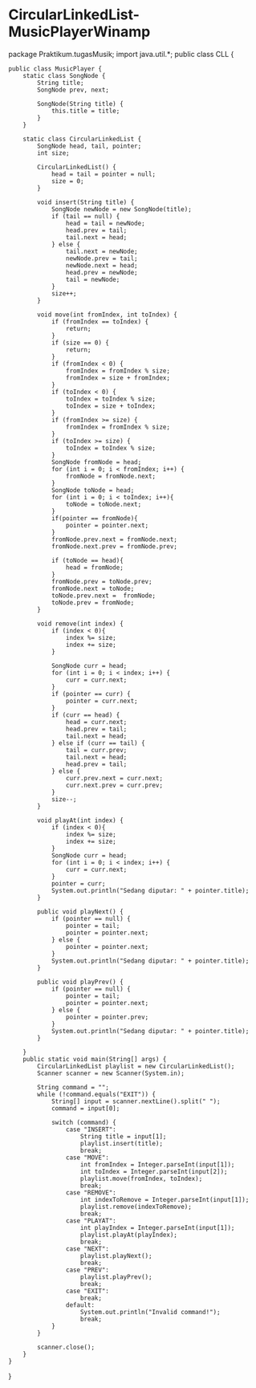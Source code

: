 # CircularLinkedList-MusicPlayerWinamp
package Praktikum.tugasMusik;
import java.util.*;
public class CLL {

    public class MusicPlayer {
        static class SongNode {
            String title;
            SongNode prev, next;

            SongNode(String title) {
                this.title = title;
            }
        }

        static class CircularLinkedList {
            SongNode head, tail, pointer;
            int size;

            CircularLinkedList() {
                head = tail = pointer = null;
                size = 0;
            }

            void insert(String title) {
                SongNode newNode = new SongNode(title);
                if (tail == null) {
                    head = tail = newNode;
                    head.prev = tail;
                    tail.next = head;
                } else {
                    tail.next = newNode;
                    newNode.prev = tail;
                    newNode.next = head;
                    head.prev = newNode;
                    tail = newNode;
                }
                size++;
            }

            void move(int fromIndex, int toIndex) {
                if (fromIndex == toIndex) {
                    return;
                }
                if (size == 0) {
                    return;
                }
                if (fromIndex < 0) {
                    fromIndex = fromIndex % size;
                    fromIndex = size + fromIndex;
                }
                if (toIndex < 0) {
                    toIndex = toIndex % size;
                    toIndex = size + toIndex;
                }
                if (fromIndex >= size) {
                    fromIndex = fromIndex % size;
                }
                if (toIndex >= size) {
                    toIndex = toIndex % size;
                }
                SongNode fromNode = head;
                for (int i = 0; i < fromIndex; i++) {
                    fromNode = fromNode.next;
                }
                SongNode toNode = head;
                for (int i = 0; i < toIndex; i++){
                    toNode = toNode.next;
                }
                if(pointer == fromNode){
                    pointer = pointer.next;
                }
                fromNode.prev.next = fromNode.next;
                fromNode.next.prev = fromNode.prev;

                if (toNode == head){
                    head = fromNode;
                }
                fromNode.prev = toNode.prev;
                fromNode.next = toNode;
                toNode.prev.next =  fromNode;
                toNode.prev = fromNode;
            }

            void remove(int index) {
                if (index < 0){
                    index %= size;
                    index += size;
                }

                SongNode curr = head;
                for (int i = 0; i < index; i++) {
                    curr = curr.next;
                }
                if (pointer == curr) {
                    pointer = curr.next;
                }
                if (curr == head) {
                    head = curr.next;
                    head.prev = tail;
                    tail.next = head;
                } else if (curr == tail) {
                    tail = curr.prev;
                    tail.next = head;
                    head.prev = tail;
                } else {
                    curr.prev.next = curr.next;
                    curr.next.prev = curr.prev;
                }
                size--;
            }

            void playAt(int index) {
                if (index < 0){
                    index %= size;
                    index += size;
                }
                SongNode curr = head;
                for (int i = 0; i < index; i++) {
                    curr = curr.next;
                }
                pointer = curr;
                System.out.println("Sedang diputar: " + pointer.title);
            }

            public void playNext() {
                if (pointer == null) {
                    pointer = tail;
                    pointer = pointer.next;
                } else {
                    pointer = pointer.next;
                }
                System.out.println("Sedang diputar: " + pointer.title);
            }

            public void playPrev() {
                if (pointer == null) {
                    pointer = tail;
                    pointer = pointer.next;
                } else {
                    pointer = pointer.prev;
                }
                System.out.println("Sedang diputar: " + pointer.title);
            }

        }
        public static void main(String[] args) {
            CircularLinkedList playlist = new CircularLinkedList();
            Scanner scanner = new Scanner(System.in);

            String command = "";
            while (!command.equals("EXIT")) {
                String[] input = scanner.nextLine().split(" ");
                command = input[0];

                switch (command) {
                    case "INSERT":
                        String title = input[1];
                        playlist.insert(title);
                        break;
                    case "MOVE":
                        int fromIndex = Integer.parseInt(input[1]);
                        int toIndex = Integer.parseInt(input[2]);
                        playlist.move(fromIndex, toIndex);
                        break;
                    case "REMOVE":
                        int indexToRemove = Integer.parseInt(input[1]);
                        playlist.remove(indexToRemove);
                        break;
                    case "PLAYAT":
                        int playIndex = Integer.parseInt(input[1]);
                        playlist.playAt(playIndex);
                        break;
                    case "NEXT":
                        playlist.playNext();
                        break;
                    case "PREV":
                        playlist.playPrev();
                        break;
                    case "EXIT":
                        break;
                    default:
                        System.out.println("Invalid command!");
                        break;
                }
            }

            scanner.close();
        }
    }


}
